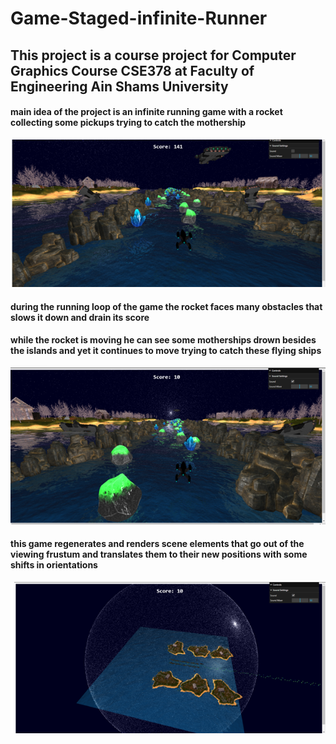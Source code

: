 # Game-Staged-infinite-Runner
## This project is a course project for Computer Graphics Course CSE378 at Faculty of Engineering Ain Shams University
#### main idea of the project is an infinite running game with a rocket collecting some pickups trying to catch the mothership
![project_pic](assets/pic3.png)
#### during the running loop of the game the rocket faces many obstacles that slows it down and drain its score
#### while the rocket is moving he can see some motherships drown besides the islands and yet it continues to move trying to catch these flying ships
![project_pic2](assets/pic2.png)
#### this game regenerates and renders scene elements that go out of the viewing frustum and translates them to their new positions with some shifts in orientations
![project_pic3](assets/pic4.png)

